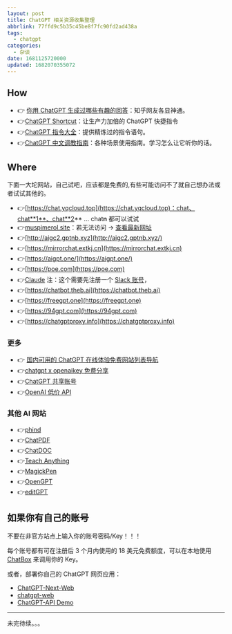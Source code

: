 ```yaml
---
layout: post
title: ChatGPT 相关资源收集整理
abbrlink: 77ffd9c5b35c45be8f7fc90fd2ad438a
tags:
  - chatgpt
categories:
  - 杂谈
date: 1681125720000
updated: 1682070355072
---
```

## How

* 👉 [你用 ChatGPT 生成过哪些有趣的回答](https://www.zhihu.com/question/570430650)：知乎网友各显神通。
* 👉[ChatGPT Shortcut](https://www.aishort.top/)：让生产力加倍的 ChatGPT 快捷指令
* 👉[ChatGPT 指令大全](https://www.explainthis.io/zh-hans/chatgpt)：提供精炼过的指令语句。
* 👉[ChatGPT 中文调教指南](https://github.com/PlexPt/awesome-chatgpt-prompts-zh)：各种场景使用指南。学习怎么让它听你的话。

## Where

下面一大坨网站，自己试吧，应该都是免费的,有些可能访问不了就自己想办法或者试试其他的。

* 👉[https://chat.yqcloud.top](https://chat.yqcloud.top)：chat、chat**1**、chat**2** ... chat**n** 都可以试试
* 👉[muspimerol.site](https://chat0.muspimerol.site/)：若无法访问 → [查看最新网址](https://picgo.cdn.muspimerol.site/%E6%9C%80%E6%96%B0%E5%9F%9F%E5%90%8D.html)
* 👉[http://aigc2.gptnb.xyz](http://aigc2.gptnb.xyz/)
* 👉[https://mirrorchat.extkj.cn](https://mirrorchat.extkj.cn)
* 👉[https://aigpt.one/](https://aigpt.one/)
* 👉[https://poe.com](https://poe.com)
* 👉[Claude](https://www.anthropic.com/index/claude-now-in-slack)
  注：这个需要先注册一个 [Slack 账号](https://slack.com/intl/zh-cn/)，
* 👉[https://chatbot.theb.ai](https://chatbot.theb.ai)
* 👉[https://freegpt.one](https://freegpt.one)
* 👉[https://94gpt.com](https://94gpt.com)
* 👉[https://chatgptproxy.info](https://chatgptproxy.info)

### 更多

* 👉 [国内可用的 ChatGPT 在线体验免费网站列表导航](https://lzw.me/x/chatgpt-sites/)
* 👉[chatgpt x openaikey 免费分享](https://freeopenai.xyz/)
* 👉[ChatGPT 共享账号](https://terobox.com/)
* 👉[OpenAI 低价 API](https://openai-sb.com/)

### 其他 AI 网站

* 👉[phind](https://www.phind.com/)
* 👉[ChatPDF](https://www.chatpdf.com/)
* 👉[ChatDOC](https://chatdoc.com/)
* 👉[Teach Anything](https://www.teach-anything.com/)
* 👉[MagickPen](https://magickpen.com)
* 👉[OpenGPT](https://open-gpt.app/)
* 👉[editGPT](https://www.editgpt.app/)

## 如果你有自己的账号

不要在非官方站点上输入你的账号密码/Key！！！

每个账号都有可在注册后 3 个月内使用的 18 美元免费额度，可以在本地使用 [ChatBox](https://hub.fgit.ml/Bin-Huang/chatbox/releases) 来调用你的 Key。

或者，部署你自己的 ChatGPT 网页应用：

* [ChatGPT-Next-Web](https://github.com/Yidadaa/ChatGPT-Next-Web/blob/main/README_CN.md)
* [chatgpt-web](https://github.com/Chanzhaoyu/chatgpt-web)
* [ChatGPT-API Demo](https://github.com/ddiu8081/chatgpt-demo/blob/main/README.zh-CN.md)

---

未完待续。。。
